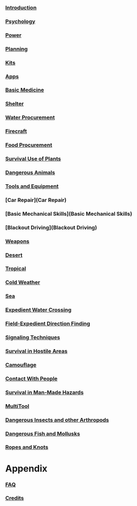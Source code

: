 ### [Introduction](Introduction)

### [Psychology](Psychology)

### [Power](Power)

### [Planning](Planning)

### [Kits](Kits)

### [Apps](Apps)

### [Basic Medicine](Medicine)

### [Shelter](Shelter)

### [Water Procurement](Water)

### [Firecraft](Fire)

### [Food Procurement](Food)

### [Survival Use of Plants](Plants)

### [Dangerous Animals](Animals)

### [Tools and Equipment](Tools)

### [Car Repair](Car Repair)

### [Basic Mechanical Skills](Basic Mechanical Skills)

### [Blackout Driving](Blackout Driving)

### [Weapons](Weapons)


### [Desert](Desert)

### [Tropical](Tropical)

### [Cold Weather](Cold)

### [Sea](Sea)

### [Expedient Water Crossing](WaterCrossing)

### [Field-Expedient Direction Finding](DirectionFinding)

### [Signaling Techniques](Signaling)

### [Survival in Hostile Areas](HostileAreas)

### [Camouflage](Camouflage)

### [Contact With People](People)

### [Survival in Man-Made Hazards](ManMadeHazards)

### [MultiTool](MultiTool)

### [Dangerous Insects and other Arthropods](DangerousArthropods)

### [Dangerous Fish and Mollusks](FishAndMollusks)

### [Ropes and Knots](RopesAndKnots)


Appendix
========

### [FAQ](FAQ)

### [Credits](Credits)